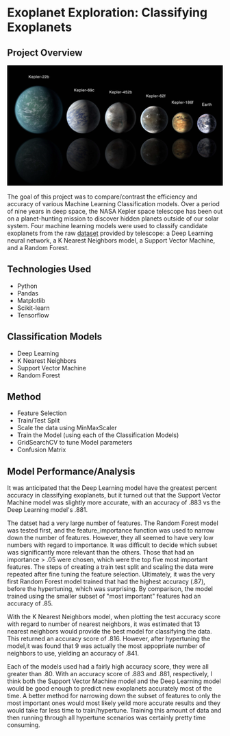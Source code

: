 # Exoplanet Exploration: Classifying Exoplanets

## Project Overview

![](images/exoplanets.png)

The goal of this project was to compare/contrast the efficiency and accuracy of various Machine Learning Classification models. Over a period of nine years in deep space, the NASA Kepler space telescope has been out on a planet-hunting mission to discover hidden planets outside of our solar system. Four machine learning models were used to classify candidate exoplanets from the raw [dataset](data/exoplanet_data.csv) provided by telescope: a Deep Learning neural network, a K Nearest Neighbors model, a Support Vector Machine, and a Random Forest. 

## Technologies Used

- Python
- Pandas
- Matplotlib
- Scikit-learn
- Tensorflow

## Classification Models

- Deep Learning
- K Nearest Neighbors
- Support Vector Machine
- Random Forest

## Method

- Feature Selection
- Train/Test Split
- Scale the data using MinMaxScaler
- Train the Model (using each of the Classification Models)
- GridSearchCV to tune Model parameters
- Confusion Matrix

## Model Performance/Analysis

It was anticipated that the Deep Learning model have the greatest percent accuracy in classifying exoplanets, but it turned out that the Support Vector Machine model was slightly more accurate, with an accuracy of .883 vs the Deep Learning model's .881.

The datset had a very large number of features. The Random Forest model was tested first, and the feature_importance function was used to narrow down the number of features. However, they all seemed to have very low numbers with regard to importance. It was difficult to decide which subset was significantly more relevant than the others. Those that had an importance > .05 were chosen, which were the top five most important features. The steps of creating a train test split and scaling the data were repeated after fine tuning the feature selection. Ultimately, it was the very first Random Forest model trained that had the highest accuracy (.87), before the hypertuning, which was surprising. By comparison, the model trained using the smaller subset of "most important" features had an accuracy of .85.

With the K Nearest Neighbors model, when plotting the test accuracy score with regard to number of nearest neighbors, it was estimated that 13 nearest neighbors would provide the best model for classifying the data. This returned an accuracy score of .816. However, after hypertuning the model,it was found that 9 was actually the most appopriate number of neighbors to use, yielding an accuracy of .841.

Each of the models used had a fairly high accuracy score, they were all greater than .80. With an accuracy score of .883 and .881, respectively, I think both the Support Vector Machine model and the Deep Learning model would be good enough to predict new exoplanets accurately most of the time. A better method for narrowing down the subset of features to only the most important ones would most likely yeild more accurate results and they would take far less time to train/hypertune. Training this amount of data and then running through all hypertune scenarios was certainly pretty time consuming. 



